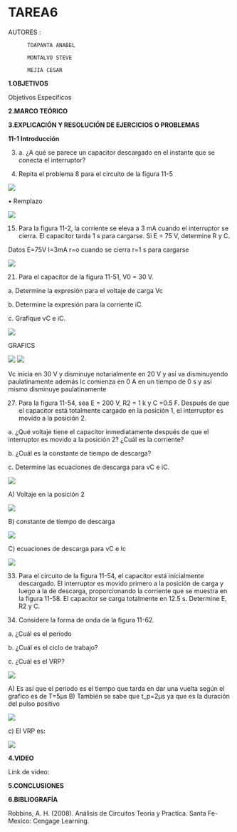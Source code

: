 # TAREA6

AUTORES : 
          
          TOAPANTA ANABEL

          MONTALVO STEVE

          MEJIA CESAR 


**1.OBJETIVOS**



Objetivos Específicos


**2.MARCO TEÓRICO**



**3.EXPLICACIÓN Y RESOLUCIÓN DE EJERCICIOS O PROBLEMAS**

**11-1 Introducción**

3. a. ¿A qué se parece un capacitor descargado en el instante que se conecta el interruptor?

9. Repita el problema 8 para el circuito de la figura 11-5

![](https://github.com/Anabeltoapanta/TAREA6/blob/main/CAPITULO%2011/ejercicio9.png)

•	Remplazo

![](https://github.com/Anabeltoapanta/TAREA6/blob/main/CAPITULO%2011/ejercicio9.1.png)


15. Para la figura 11-2, la corriente se eleva a 3 mA cuando el interruptor se cierra. El capacitor tarda 1 s para cargarse. Si E = 75 V, determine R y C.

Datos
E=75V
I=3mA
r=o cuando se cierra
r=1 s para cargarse

![](https://github.com/Anabeltoapanta/TAREA6/blob/main/CAPITULO%2011/ejercicio15.png)

21. Para el capacitor de la figura 11-51, V0 = 30 V.

a. Determine la expresión para el voltaje de carga  Vc

b. Determine la expresión para la corriente iC.

c. Grafique vC e iC.

![](https://github.com/Anabeltoapanta/TAREA6/blob/main/CAPITULO%2011/ejercicio21.png)

GRAFICS

![](https://github.com/Anabeltoapanta/TAREA6/blob/main/CAPITULO%2011/ejercicio21%20gra1.png)
![](https://github.com/Anabeltoapanta/TAREA6/blob/main/CAPITULO%2011/ejercicio21gra2.png)

Vc inicia en 30 V y disminuye notarialmente en 20 V y así va disminuyendo paulatinamente además Ic comienza en 0 A en un tiempo de 0 s y así mismo disminuye paulatinamente


27. Para la figura 11-54, sea E = 200 V, R2 = 1 k y C =0.5 F. Después de que el capacitor está totalmente cargado en la posición 1, el interruptor es movido a la posición 2. 

a. ¿Qué voltaje tiene el capacitor inmediatamente después de que el interruptor es movido a la posición 2? ¿Cuál es la corriente? 

b. ¿Cuál es la constante de tiempo de descarga?

c. Determine las ecuaciones de descarga para vC e iC.

![](https://github.com/Anabeltoapanta/TAREA6/blob/main/CAPITULO%2011/ejercicio27.png)

A)	Voltaje en la posición 2

![](https://github.com/Anabeltoapanta/TAREA6/blob/main/CAPITULO%2011/ejercicio27.1.png)

B)	constante de tiempo de descarga

![](https://github.com/Anabeltoapanta/TAREA6/blob/main/CAPITULO%2011/ejercicio27.2.png)

C)	ecuaciones de descarga para vC e Ic

![](https://github.com/Anabeltoapanta/TAREA6/blob/main/CAPITULO%2011/ejercicio27.3.png)

33. Para el circuito de la figura 11-54, el capacitor está inicialmente descargado.
El interruptor es movido primero a la posición de carga y luego a la de descarga, proporcionando la corriente que se muestra en la figura 11-58. El capacitor se carga totalmente en 12.5 s. Determine E, R2 y C.


39. Considere la forma de onda de la figura 11-62.

a. ¿Cuál es el periodo

b. ¿Cuál es el ciclo de trabajo?

c. ¿Cuál es el VRP?

![](https://github.com/Anabeltoapanta/TAREA6/blob/main/CAPITULO%2011/ejercicio39.png)

A) Es así que el periodo es el tiempo que tarda en dar una vuelta según el grafico es de T=5μs
B) También se sabe que t_p=2μs ya que es la duración del pulso positivo 

![](https://github.com/Anabeltoapanta/TAREA6/blob/main/CAPITULO%2011/ejercicio39.1.png)

c) El VRP es:

![](https://github.com/Anabeltoapanta/TAREA6/blob/main/CAPITULO%2011/ejercicio39.2.png)


**4.VIDEO**

Link de video:



**5.CONCLUSIONES**


**6.BIBLIOGRAFÍA**

Robbins, A. H. (2008). Análisis de Circuitos Teoria y Practica. Santa Fe-Mexico: Cengage Learning.








